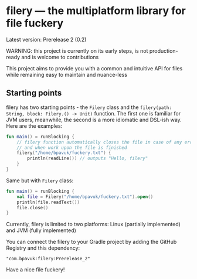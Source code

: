 # filery — the multiplatform library for file fuckery

Latest version: Prerelease 2 (0.2)

WARNING: this project is currently on its early steps, is not production-ready and is welcome to contributions

This project aims to provide you with a common and intuitive API for files while remaining
easy to maintain and nuance-less

## Starting points

filery has two starting points - the `Filery` class and the `filery(path: String, block: Filery.() -> Unit)` function.
The first one is familiar for JVM users, meanwhile, the second is a more idiomatic and DSL-ish way. Here are the examples:

```kotlin
fun main() = runBlocking {
    // filery function automatically closes the file in case of any error
    // and when work upon the file is finished
    filery("/home/bpavuk/fuckery.txt") {
        println(readLine()) // outputs "Hello, filery"
    }
}
```

Same but with `Filery` class:
```kotlin
fun main() = runBlocking {
    val file = Filery("/home/bpavuk/fuckery.txt").open()
    println(file.readText())
    file.close()
}
```

Currently, filery is limited to two platforms: Linux (partially implemented) and JVM (fully implemented)

You can connect the filery to your Gradle project by adding the GitHub Registry and this dependency:
```
"com.bpavuk:filery:Prerelease_2"
```

Have a nice file fuckery!